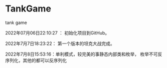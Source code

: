 # TankGame

tank game

2022年07月06日22:10:27 ：  初始化项目到GitHub。

2022年7月7日18:23:22：  第一个版本的坦克大战完成。

2022年7月8日15:53:16：单利模式，较完美的事静态内部类和枚举， 枚举不可反序列化，其他的都可以反序列化
